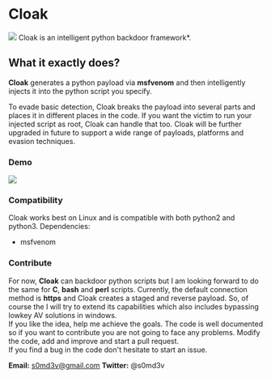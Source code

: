 # Cloak
<img src='https://i.imgur.com/m3scSAO.png' />
Cloak is an intelligent python backdoor framework*.

## What it exactly does?
<b>Cloak</b> generates a python payload via <b>msfvenom</b> and then intelligently injects it into the python script you specify.

To evade basic detection, Cloak breaks the payload into several parts and places it in different places in the code. If you want the victim to run your injected script as root, Cloak can handle that too.
Cloak will be further upgraded in future to support a wide range of payloads, platforms and evasion techniques.

### Demo
<img src='https://i.imgur.com/KJ9hTHo.png' />

### Compatibility
Cloak works best on Linux and is compatible with both python2 and python3.
Dependencies:
- msfvenom

### Contribute
For now, <b>Cloak</b> can backdoor python scripts but I am looking forward to do the same for <b>C</b>, <b>bash</b> and <b>perl</b> scripts.
Currently, the default connection method is <b>https</b> and Cloak creates a staged and reverse payload. So, of course the I will try to extend its capabilities which also includes bypassing lowkey AV solutions in windows.<br>
If you like the idea, help me achieve the goals. The code is well documented so if you want to contribute you are not going to face any problems.
Modify the code, add and improve and start a pull request.<br>
If you find a bug in the code don't hesitate to start an issue.<br>

<b>Email:</b> s0md3v@gmail.com
<b>Twitter:</b> @s0md3v
